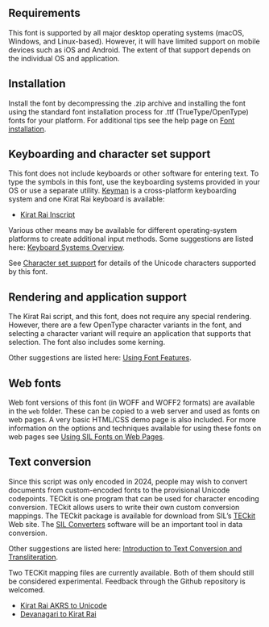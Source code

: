 
## Requirements

This font is supported by all major desktop operating systems (macOS, Windows, and Linux-based). However, it will have limited support on mobile devices such as iOS and Android. The extent of that support depends on the individual OS and application.

## Installation

Install the font by decompressing the .zip archive and installing the font using the standard font installation process for .ttf (TrueType/OpenType) fonts for your platform. For additional tips see the help page on [Font installation](https://software.sil.org/fonts/installation).

## Keyboarding and character set support

This font does not include keyboards or other software for entering text. To type the symbols in this font, use the keyboarding systems provided in your OS or use a separate utility. [Keyman](https://keyman.com/) is a cross-platform keyboarding system and one Kirat Rai keyboard is available:

- [Kirat Rai Inscript](https://keyman.com/keyboards/kirat_rai_inscript)

Various other means may be available for different operating-system platforms to create additional input methods. Some suggestions are listed here: [Keyboard Systems Overview](https://scriptsource.org/entry/ytr8g8n6sw).

See [Character set support](charset) for details of the Unicode characters supported by this font.

## Rendering and application support

The Kirat Rai script, and this font, does not require any special rendering. However, there are a few OpenType character variants in the font, and selecting a character variant will require an application that supports that selection. The font also includes some kerning.

Other suggestions are listed here: [Using Font Features](https://software.sil.org/fonts/features/). 

## Web fonts

Web font versions of this font (in WOFF and WOFF2 formats) are available in the `web` folder. These can be copied to a web server and used as fonts on web pages. A very basic HTML/CSS demo page is also included. For more information on the options and techniques available for using these fonts on web pages see [Using SIL Fonts on Web Pages](https://software.sil.org/fonts/webfonts).

## Text conversion

Since this script was only encoded in 2024, people may wish to convert documents from custom-encoded fonts to the provisional Unicode codepoints. TECkit is one program that can be used for character encoding conversion. TECkit allows users to write their own custom conversion mappings. The TECkit package is available for download from SIL’s [TECkit](https://software.sil.org/teckit/) Web site. The [SIL Converters](https://software.sil.org/silconverters/) software will be an important tool in data conversion.

Other suggestions are listed here: [Introduction to Text Conversion and Transliteration](https://scriptsource.org/entry/xlzd6n5aqt).

Two TECKit mapping files are currently available. Both of them should still be considered experimental. Feedback through the Github repository is welcomed.

- [Kirat Rai AKRS to Unicode](https://github.com/silnrsi/wsresources/tree/master/scripts/Krai/legacy/kiratraifontnew/mappings)
- [Devanagari to Kirat Rai](https://github.com/silnrsi/wsresources/tree/master/scripts/Krai/mappings)


